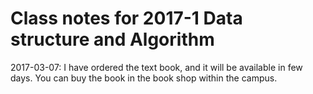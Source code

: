 # Class notes for 2017-1 Data structure and Algorithm

2017-03-07: I have ordered the text book, and it will be available in few days. You can buy the book in the book shop within the campus.
